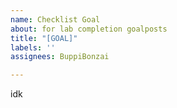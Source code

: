 ```yaml
---
name: Checklist Goal
about: for lab completion goalposts
title: "[GOAL]"
labels: ''
assignees: BuppiBonzai

---
```


idk

